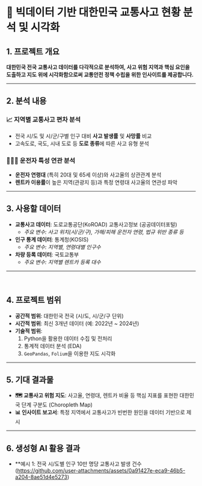 # 🚗 빅데이터 기반 대한민국 교통사고 현황 분석 및 시각화

## 1. 프로젝트 개요

**대한민국 전국 교통사고 데이터를 다각적으로 분석하여, 사고 위험 지역과 핵심 요인을 도출하고 지도 위에 시각화함으로써 교통안전 정책 수립을 위한 인사이트를 제공합니다.**

---

## 2. 분석 내용

### 📈 지역별 교통사고 편차 분석
- 전국 시/도 및 시/군/구별 인구 대비 **사고 발생률** 및 **사망률** 비교
- 고속도로, 국도, 시내 도로 등 **도로 종류**에 따른 사고 유형 분석

### 🧑‍🤝‍🧑 운전자 특성 연관 분석
- **운전자 연령대** (특히 20대 및 65세 이상)와 사고율의 상관관계 분석
- **렌트카 이용률**이 높은 지역(관광지 등)과 특정 연령대 사고율의 연관성 파악

---

## 3. 사용할 데이터

- **교통사고 데이터**: 도로교통공단(KoROAD) 교통사고정보 (공공데이터포털)
  - _주요 변수: 사고 위치(시/군/구), 가해/피해 운전자 연령, 법규 위반 종류 등_
- **인구 통계 데이터**: 통계청(KOSIS)
  - _주요 변수: 지역별, 연령대별 인구수_
- **차량 등록 데이터**: 국토교통부
  - _주요 변수: 지역별 렌트카 등록 대수_

---
<br>

## 4. 프로젝트 범위

- **공간적 범위**: 대한민국 전국 (시/도, 시/군/구 단위)
- **시간적 범위**: 최신 3개년 데이터 (예: 2022년 ~ 2024년)
- **기술적 범위**:
  1. Python을 활용한 데이터 수집 및 전처리
  2. 통계적 데이터 분석 (EDA)
  3. `GeoPandas`, `Folium`을 이용한 지도 시각화

---

## 5. 기대 결과물

- **🗺️ 교통사고 위험 지도**: 사고율, 연령대, 렌트카 비율 등 핵심 지표를 표현한 대한민국 단계 구분도 (Choropleth Map)
- **📊 인사이트 보고서**: 특정 지역에서 교통사고가 빈번한 원인을 데이터 기반으로 제시

---

## 6. 생성형 AI 활용 결과

- **예시 1: 전국 시/도별 인구 10만 명당 교통사고 발생 건수
(https://github.com/user-attachments/assets/0a91427e-eca9-46b5-a204-8ae51d4e5273)
